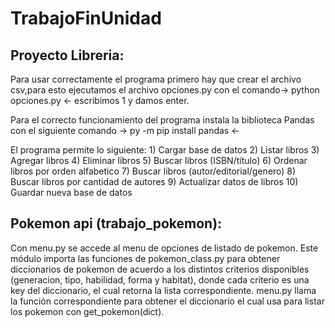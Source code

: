# TrabajoFinUnidad
## Proyecto Libreria:
Para usar correctamente el programa primero hay que crear el archivo csv,para esto ejecutamos el archivo opciones.py con el comando-> python opciones.py <- escribimos 1 y damos enter.

Para el correcto funcionamiento del programa instala la biblioteca Pandas con el siguiente comando -> py -m pip install pandas <-

El programa permite lo siguiente:
        1)  Cargar base de datos
        2)  Listar libros
        3)  Agregar libros
        4)  Eliminar libros
        5)  Buscar libros (ISBN/título)
        6)  Ordenar libros por orden alfabetico
        7)  Buscar libros (autor/editorial/genero)
        8)  Buscar libros por cantidad de autores
        9)  Actualizar datos de libros
        10) Guardar nueva base de datos

## Pokemon api (trabajo_pokemon):
Con menu.py se accede al menu de opciones de listado de pokemon. Este módulo importa las funciones de pokemon_class.py para obtener diccionarios de pokemon de acuerdo a los distintos criterios disponibles (generacion, tipo, habilidad, forma y habitat), donde cada criterio es una key del diccionario, el cual retorna la lista correspondiente. menu.py llama la función correspondiente para obtener el diccionario el cual usa para listar los pokemon con get_pokemon(dict). 
